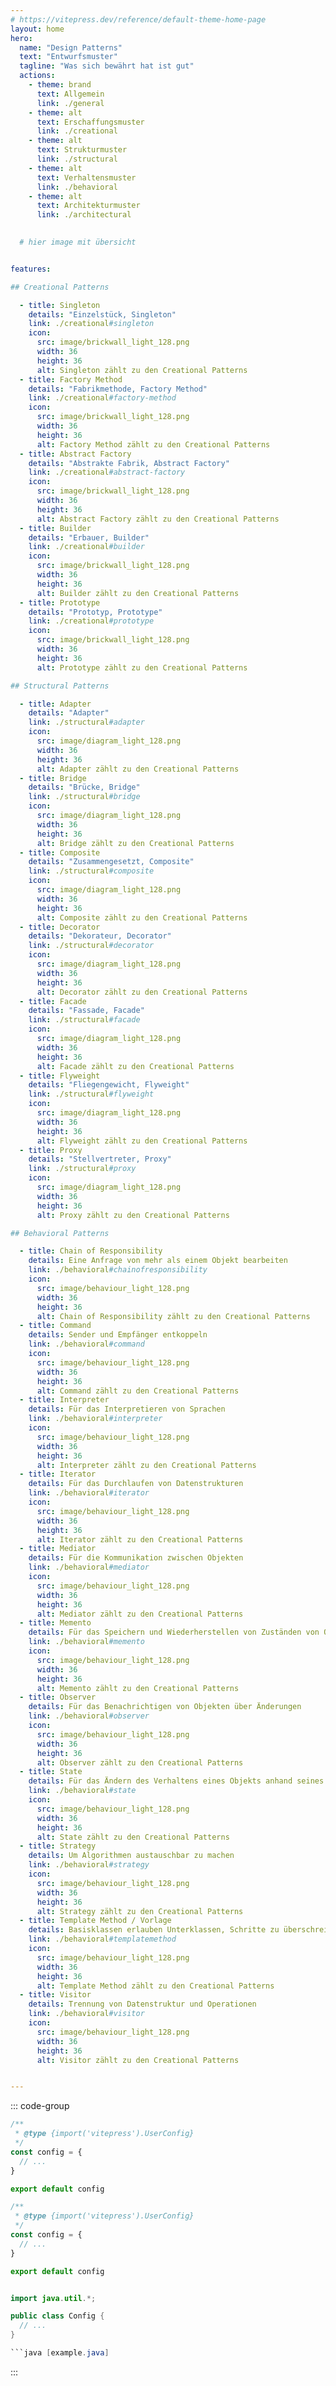 ```yaml
---
# https://vitepress.dev/reference/default-theme-home-page
layout: home
hero:
  name: "Design Patterns"
  text: "Entwurfsmuster"
  tagline: "Was sich bewährt hat ist gut"
  actions:
    - theme: brand
      text: Allgemein
      link: ./general
    - theme: alt
      text: Erschaffungsmuster
      link: ./creational
    - theme: alt
      text: Strukturmuster
      link: ./structural
    - theme: alt
      text: Verhaltensmuster
      link: ./behavioral
    - theme: alt
      text: Architekturmuster
      link: ./architectural
  

  # hier image mit übersicht


features:

## Creational Patterns

  - title: Singleton
    details: "Einzelstück, Singleton"
    link: ./creational#singleton
    icon: 
      src: image/brickwall_light_128.png
      width: 36
      height: 36
      alt: Singleton zählt zu den Creational Patterns
  - title: Factory Method
    details: "Fabrikmethode, Factory Method"
    link: ./creational#factory-method
    icon:
      src: image/brickwall_light_128.png
      width: 36
      height: 36
      alt: Factory Method zählt zu den Creational Patterns
  - title: Abstract Factory
    details: "Abstrakte Fabrik, Abstract Factory"
    link: ./creational#abstract-factory
    icon:
      src: image/brickwall_light_128.png
      width: 36
      height: 36
      alt: Abstract Factory zählt zu den Creational Patterns
  - title: Builder
    details: "Erbauer, Builder"
    link: ./creational#builder
    icon:
      src: image/brickwall_light_128.png
      width: 36
      height: 36
      alt: Builder zählt zu den Creational Patterns
  - title: Prototype
    details: "Prototyp, Prototype"
    link: ./creational#prototype
    icon:
      src: image/brickwall_light_128.png
      width: 36
      height: 36
      alt: Prototype zählt zu den Creational Patterns

## Structural Patterns

  - title: Adapter
    details: "Adapter"
    link: ./structural#adapter
    icon:
      src: image/diagram_light_128.png
      width: 36
      height: 36
      alt: Adapter zählt zu den Creational Patterns
  - title: Bridge
    details: "Brücke, Bridge"
    link: ./structural#bridge
    icon:
      src: image/diagram_light_128.png
      width: 36
      height: 36
      alt: Bridge zählt zu den Creational Patterns
  - title: Composite
    details: "Zusammengesetzt, Composite"
    link: ./structural#composite
    icon:
      src: image/diagram_light_128.png
      width: 36
      height: 36
      alt: Composite zählt zu den Creational Patterns
  - title: Decorator
    details: "Dekorateur, Decorator"
    link: ./structural#decorator
    icon:
      src: image/diagram_light_128.png
      width: 36
      height: 36
      alt: Decorator zählt zu den Creational Patterns
  - title: Facade
    details: "Fassade, Facade"
    link: ./structural#facade
    icon:
      src: image/diagram_light_128.png
      width: 36
      height: 36
      alt: Facade zählt zu den Creational Patterns
  - title: Flyweight
    details: "Fliegengewicht, Flyweight"
    link: ./structural#flyweight
    icon:
      src: image/diagram_light_128.png
      width: 36
      height: 36
      alt: Flyweight zählt zu den Creational Patterns
  - title: Proxy
    details: "Stellvertreter, Proxy"
    link: ./structural#proxy
    icon:
      src: image/diagram_light_128.png
      width: 36
      height: 36
      alt: Proxy zählt zu den Creational Patterns      

## Behavioral Patterns

  - title: Chain of Responsibility
    details: Eine Anfrage von mehr als einem Objekt bearbeiten
    link: ./behavioral#chainofresponsibility
    icon:
      src: image/behaviour_light_128.png
      width: 36
      height: 36
      alt: Chain of Responsibility zählt zu den Creational Patterns
  - title: Command
    details: Sender und Empfänger entkoppeln
    link: ./behavioral#command
    icon:
      src: image/behaviour_light_128.png
      width: 36
      height: 36
      alt: Command zählt zu den Creational Patterns
  - title: Interpreter
    details: Für das Interpretieren von Sprachen
    link: ./behavioral#interpreter
    icon:
      src: image/behaviour_light_128.png
      width: 36
      height: 36
      alt: Interpreter zählt zu den Creational Patterns
  - title: Iterator
    details: Für das Durchlaufen von Datenstrukturen
    link: ./behavioral#iterator
    icon:
      src: image/behaviour_light_128.png
      width: 36
      height: 36
      alt: Iterator zählt zu den Creational Patterns
  - title: Mediator
    details: Für die Kommunikation zwischen Objekten
    link: ./behavioral#mediator
    icon:
      src: image/behaviour_light_128.png
      width: 36
      height: 36
      alt: Mediator zählt zu den Creational Patterns
  - title: Memento
    details: Für das Speichern und Wiederherstellen von Zuständen von Objekten
    link: ./behavioral#memento
    icon:
      src: image/behaviour_light_128.png
      width: 36
      height: 36
      alt: Memento zählt zu den Creational Patterns
  - title: Observer
    details: Für das Benachrichtigen von Objekten über Änderungen
    link: ./behavioral#observer
    icon:
      src: image/behaviour_light_128.png
      width: 36
      height: 36
      alt: Observer zählt zu den Creational Patterns
  - title: State
    details: Für das Ändern des Verhaltens eines Objekts anhand seines Zustands
    link: ./behavioral#state
    icon:
      src: image/behaviour_light_128.png
      width: 36
      height: 36
      alt: State zählt zu den Creational Patterns
  - title: Strategy
    details: Um Algorithmen austauschbar zu machen
    link: ./behavioral#strategy
    icon:
      src: image/behaviour_light_128.png
      width: 36
      height: 36
      alt: Strategy zählt zu den Creational Patterns
  - title: Template Method / Vorlage
    details: Basisklassen erlauben Unterklassen, Schritte zu überschreiben
    link: ./behavioral#templatemethod
    icon:
      src: image/behaviour_light_128.png
      width: 36
      height: 36
      alt: Template Method zählt zu den Creational Patterns
  - title: Visitor
    details: Trennung von Datenstruktur und Operationen
    link: ./behavioral#visitor
    icon:
      src: image/behaviour_light_128.png
      width: 36
      height: 36
      alt: Visitor zählt zu den Creational Patterns


---
```



::: code-group

```js [example.js]
/**
 * @type {import('vitepress').UserConfig}
 */
const config = {
  // ...
}

export default config
```

```ts [example.ts] 
/**
 * @type {import('vitepress').UserConfig}
 */
const config = {
  // ...
}

export default config
```

```java [example.java]

import java.util.*;

public class Config {
  // ...
}

```java [example.java]

```

:::
